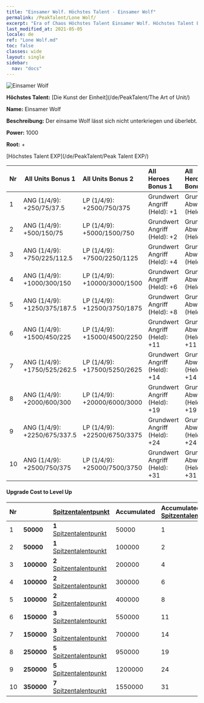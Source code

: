 ```yaml
---
title: "Einsamer Wolf. Höchstes Talent - Einsamer Wolf"
permalink: /PeakTalent/Lone Wolf/
excerpt: "Era of Chaos Höchstes Talent Einsamer Wolf. Höchstes Talent Einsamer Wolf. Einsamer Wolf"
last_modified_at: 2021-05-05
locale: de
ref: "Lone Wolf.md"
toc: false
classes: wide
layout: single
sidebar:
  nav: "docs"
---
```


  ![Einsamer Wolf](/images/pt/talent_2001.png)

  **Höchstes Talent:** [Die Kunst der Einheit](/de/PeakTalent/The Art of Unit/)

  **Name:** Einsamer Wolf

  **Beschreibung:** Der einsame Wolf lässt sich nicht unterkriegen und überlebt.

  **Power:** 1000

  **Root:** +

  [Höchstes Talent EXP](/de/PeakTalent/Peak Talent EXP/)

  | Nr | All Units Bonus 1 | All Units Bonus 2 | All Heroes Bonus 1 | All Heroes Bonus 2 |
  |:---|--------------|:-------------|:-------------|:-------------|
  | 1 | ANG (1/4/9): +250/75/37.5 | LP (1/4/9): +2500/750/375 | Grundwert Angriff (Held): +1 | Grundwert Abwehr (Held): +1 |
  | 2 | ANG (1/4/9): +500/150/75 | LP (1/4/9): +5000/1500/750 | Grundwert Angriff (Held): +2 | Grundwert Abwehr (Held): +2 |
  | 3 | ANG (1/4/9): +750/225/112.5 | LP (1/4/9): +7500/2250/1125 | Grundwert Angriff (Held): +4 | Grundwert Abwehr (Held): +4 |
  | 4 | ANG (1/4/9): +1000/300/150 | LP (1/4/9): +10000/3000/1500 | Grundwert Angriff (Held): +6 | Grundwert Abwehr (Held): +6 |
  | 5 | ANG (1/4/9): +1250/375/187.5 | LP (1/4/9): +12500/3750/1875 | Grundwert Angriff (Held): +8 | Grundwert Abwehr (Held): +8 |
  | 6 | ANG (1/4/9): +1500/450/225 | LP (1/4/9): +15000/4500/2250 | Grundwert Angriff (Held): +11 | Grundwert Abwehr (Held): +11 |
  | 7 | ANG (1/4/9): +1750/525/262.5 | LP (1/4/9): +17500/5250/2625 | Grundwert Angriff (Held): +14 | Grundwert Abwehr (Held): +14 |
  | 8 | ANG (1/4/9): +2000/600/300 | LP (1/4/9): +20000/6000/3000 | Grundwert Angriff (Held): +19 | Grundwert Abwehr (Held): +19 |
  | 9 | ANG (1/4/9): +2250/675/337.5 | LP (1/4/9): +22500/6750/3375 | Grundwert Angriff (Held): +24 | Grundwert Abwehr (Held): +24 |
  | 10 | ANG (1/4/9): +2500/750/375 | LP (1/4/9): +25000/7500/3750 | Grundwert Angriff (Held): +31 | Grundwert Abwehr (Held): +31 |


#### Upgrade Cost to Level Up

  | Nr | <i class="fas fa-coins"/> | [Spitzentalentpunkt](/ItemsDE/con_934/) | Accumulated <i class="fas fa-coins"/> | Accumulated [Spitzentalentpunkt](/ItemsDE/con_934/) |
  |:---|--------------|:-------------|:-------------|:-------------|
  | 1 | **50000** | **1** [Spitzentalentpunkt](/ItemsDE/con_934/) | 50000 | 1 |
  | 2 | **50000** | **1** [Spitzentalentpunkt](/ItemsDE/con_934/) | 100000 | 2 |
  | 3 | **100000** | **2** [Spitzentalentpunkt](/ItemsDE/con_934/) | 200000 | 4 |
  | 4 | **100000** | **2** [Spitzentalentpunkt](/ItemsDE/con_934/) | 300000 | 6 |
  | 5 | **100000** | **2** [Spitzentalentpunkt](/ItemsDE/con_934/) | 400000 | 8 |
  | 6 | **150000** | **3** [Spitzentalentpunkt](/ItemsDE/con_934/) | 550000 | 11 |
  | 7 | **150000** | **3** [Spitzentalentpunkt](/ItemsDE/con_934/) | 700000 | 14 |
  | 8 | **250000** | **5** [Spitzentalentpunkt](/ItemsDE/con_934/) | 950000 | 19 |
  | 9 | **250000** | **5** [Spitzentalentpunkt](/ItemsDE/con_934/) | 1200000 | 24 |
  | 10 | **350000** | **7** [Spitzentalentpunkt](/ItemsDE/con_934/) | 1550000 | 31 |
